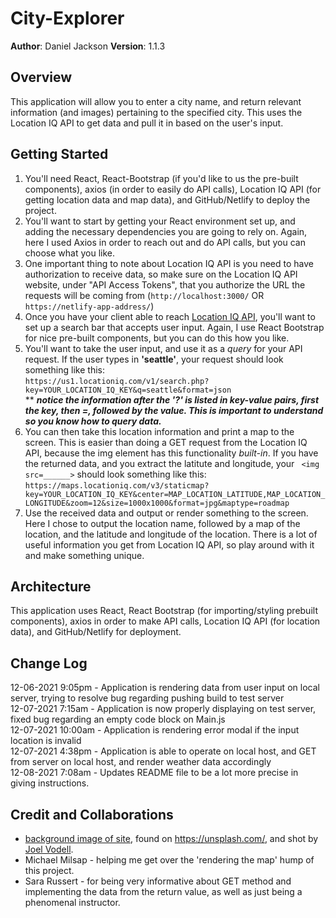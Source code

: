 # City-Explorer

**Author**: Daniel Jackson
**Version**: 1.1.3

## Overview
This application will allow you to enter a city name, and return relevant information (and images) pertaining to the specified city. This uses the Location IQ API to get data and pull it in based on the user's input. 

## Getting Started
1. You'll need React, React-Bootstrap (if you'd like to us the pre-built components), axios (in order to easily do API calls), Location IQ API (for getting location data and map data), and GitHub/Netlify to deploy the project. 
2. You'll want to start by getting your React environment set up, and adding the necessary dependencies you are going to rely on. Again, here I used Axios in order to reach out and do API calls, but you can choose what you like. 
3. One important thing to note about Location IQ API is you need to have authorization to receive data, so make sure on the Location IQ API website, under "API Access Tokens", that you authorize the URL the requests will be coming from (`http://localhost:3000/` OR `https://netlify-app-address/`)
4. Once you have your client able to reach [Location IQ API](https://locationiq.com/), you'll want to set up a search bar that accepts user input. Again, I use React Bootstrap for nice pre-built components, but you can do this how you like. 
5. You'll want to take the user input, and use it as a _query_ for your API request. If the user types in __'seattle'__, your request should look something like this: <br />
`https://us1.locationiq.com/v1/search.php?key=YOUR_LOCATION_IQ_KEY&q=seattle&format=json`<br />
** ___notice the information after the '?' is listed in __key-value pairs__, first the __key__, then _=_, followed by the __value__. This is important to understand so you know how to query data.___
6. You can then take this location information and print a map to the screen. This is easier than doing a GET request from the Location IQ API, because the img element has this functionality _built-in_. If you have the returned data, and you extract the latitute and longitude, your ` <img src=______>` should look something like this: <br />
`https://maps.locationiq.com/v3/staticmap?key=YOUR_LOCATION_IQ_KEY&center=MAP_LOCATION_LATITUDE,MAP_LOCATION_LONGITUDE&zoom=12&size=1000x1000&format=jpg&maptype=roadmap`
7. Use the received data and output or render something to the screen. Here I chose to output the location name, followed by a map of the location, and the latitude and longitude of the location. There is a lot of useful information you get from Location IQ API, so play around with it and make something unique. 

## Architecture
This application uses React, React Bootstrap (for importing/styling prebuilt components), axios in order to make API calls, Location IQ API (for location data), and GitHub/Netlify for deployment.

## Change Log
12-06-2021 9:05pm - Application is rendering data from user input on local server, trying to resolve bug regarding pushing build to test server <br />
12-07-2021 7:15am - Application is now properly displaying on test server, fixed bug regarding an empty code block on Main.js <br />
12-07-2021 10:00am - Application is rendering error modal if the input location is invalid <br />
12-07-2021 4:38pm - Application is able to operate on local host, and GET from server on local host, and render weather data accordingly <br />
12-08-2021 7:08am - Updates README file to be a lot more precise in giving instructions.

## Credit and Collaborations
- [background image of site](https://unsplash.com/photos/8Ogfqvw15Rg), found on https://unsplash.com/, and shot by [Joel Vodell](https://unsplash.com/@joelvodell).
- Michael Milsap - helping me get over the 'rendering the map' hump of this project. 
- Sara Russert - for being very informative about GET method and implementing the data from the return value, as well as just being a phenomenal instructor. 